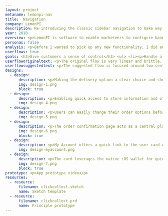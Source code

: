 ```yaml
---
layout: project
metaname: lemonpi-nav
title:  Navigation
company: LemonPI
description: Re-introducing the classic sidebar navigation to make way for a clearer information hierarchy.
year: 2018
overview: <p>LemonPI is software to enable marketeers to configure banners with dynamic content. My first large challenge here was to fix the busy UI users are presented with.</p>
personas: false
analysis: <p>Before I wanted to pick up any new functionality, I did an overview of the existing user journey and UI and it was clear that there was a lot of visual noise and confusion. Speaking to several users confirmed this.</p>
userflows: true
goals: <h3>Give customers a sense of control</h3> <ul> <li><p>Handle all price fluctuations (delivery, vouchers) before hitting the payment page to avoid any surprises.</p></li><li><p>Enable quick and easy editing of the order by using the checkout page as a central point of the flow. </p></li><li><p>Split major user actions apart, instead of having everything on one page and overwhelming the user.</p></li><li><p>Let the customer decide how they are communicated with.</p></li></ul> <h3>Keep the customer updated</h3> <ul> <li><p>Embrace more modern technologies to give users the choice of communication methods (push notifications, emails, agenda appointments). </p></li><li><p>Give everyone a centralised place for finding order information (order confirmation, order history, all orders available via scanning the user QR code).</p></li><li><p>Incorporate common reasons to contact the helpdesk into the UI (navigate to store, push notification if a store is having unusual hours on a day you plan to pick up the order, notifications if your order is delayed).</p></li></ul> <h3>Improve the store flow</h3> <ul> <li><p>Make the process easy for the customer. Nearly everyone has a phone, enable customers to pick up their delivery using their InterSport user QR code whilst logged into the website, instead of requiring official identification to be brought in.</p></li><li><p>Scanning QR codes is quicker and more accurate than manually entering data. It has the added benefit of giving flexibility during busy hours as a cash desk is not required, only a scanner is.</p></li><li><p>Consider omnichannel options, such as using the user QR code to pick up the package using the TAS in stores, or using GPS to notify store workers that a customer who has an order pending will soon be arriving.</p></li></ul>
userfloworiginaltext: <p>The original flow is very linear and brittle. The notable pains were around delivery selection and the lack of follow up options once the order was placed.</p>
userflowsuggestedtext: <p>The suggested flow is focused around two central pages. The checkout page is the central place for editing order details and giving the customer confirmation their order is correct before proceeding with payment.</p><p>The confirmation page doubles up as the order history page and becomes the central place for controlling the follow up, as well as keeping up to date with your orders.</p>
designs:
  - design:
      description: <p>Making the delivery option a clear choice and showing customers the affect it has on the total price.</p>
      img: design-1.png
      block: true
  - design:
      description: <p>Enabling quick access to store information and other features such as opening in Google Maps.</p>
      img: design-4.png
  - design:
      description: <p>Users can easily change their order options before confirming.</p>
      img: design-5.png
  - design:
      description: <p>The order confirmation page acts as a central place for managing orders and viewing their details.</p>
      img: design-6.png
      block: true
  - design:
      description: <p>My Account offers a quick link to the user card which can be used to quickly enter your details at the store.</p>
      img: design-myaccount.png
  - design:
      description: <p>The card leverages the native iOS wallet for quick access. An app specific implementation covers the other platforms.</p>
      img: design-7.png
      block: true
prototype: <p>App prototype video</p>
resources:
  - resource:
      filename: clickcollect.sketch
      name: Sketch template
  - resource:
      filename: clickcollect.prd
      name: Principle prototype
---
```

